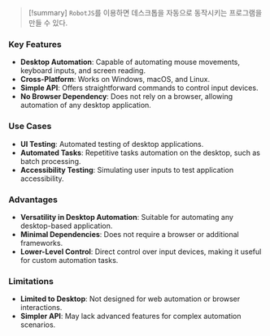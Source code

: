 > [!summary]
> `RobotJS`를 이용하면 데스크톱을 자동으로 동작시키는 프로그램을 만들 수 있다. 

### Key Features
- **Desktop Automation**: Capable of automating mouse movements, keyboard inputs, and screen reading.
- **Cross-Platform**: Works on Windows, macOS, and Linux.
- **Simple API**: Offers straightforward commands to control input devices.
- **No Browser Dependency**: Does not rely on a browser, allowing automation of any desktop application.

### Use Cases
- **UI Testing**: Automated testing of desktop applications.
- **Automated Tasks**: Repetitive tasks automation on the desktop, such as batch processing.
- **Accessibility Testing**: Simulating user inputs to test application accessibility.

### Advantages
- **Versatility in Desktop Automation**: Suitable for automating any desktop-based application.
- **Minimal Dependencies**: Does not require a browser or additional frameworks.
- **Lower-Level Control**: Direct control over input devices, making it useful for custom automation tasks.

### Limitations
- **Limited to Desktop**: Not designed for web automation or browser interactions.
- **Simpler API**: May lack advanced features for complex automation scenarios.